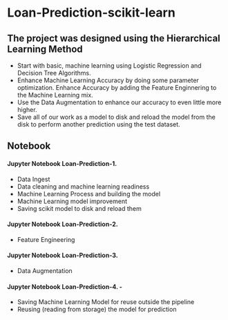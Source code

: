 # Loan-Prediction-scikit-learn

## The project was designed using the Hierarchical Learning Method

- Start with basic, machine learning using Logistic Regression and Decision Tree Algorithms.
- Enhance Machine Learning Accuracy by doing some parameter optimization. Enhance Accuracy by adding the Feature Enginnering
  to the Machine Learning mix.
- Use the Data Augmentation to enhance our accuracy to even little more higher.
- Save all of our work as a model to disk and reload the model from the disk to perform another prediction using the test
  dataset.

## Notebook

#### Jupyter Notebook Loan-Prediction-1.   
- Data Ingest
- Data cleaning and machine learning readiness
- Machine Learning Process and building the model
- Machine Learning model improvement
- Saving scikit model to disk and reload them

#### Jupyter Notebook Loan-Prediction-2.       
- Feature Engineering

#### Jupyter Notebook Loan-Prediction-3.      
- Data Augmentation

#### Jupyter Notebook Loan-Prediction-4.      - 
- Saving Machine Learning Model for reuse outside the pipeline
- Reusing (reading from storage) the model for prediction





  
